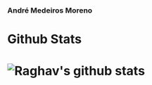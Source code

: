 ### André Medeiros Moreno

<h1>Github Stats<h1>
<p>
<img alt="Raghav's github stats" src="https://github-readme-stats.vercel.app/api?username=andremmoreno&show_icons=true&theme=merko"  > </p>

<!--
**andremmoreno/andremmoreno** is a ✨ _special_ ✨ repository because its `README.md` (this file) appears on your GitHub profile.

Here are some ideas to get you started:

- 🔭 I’m currently working on ...
- 🌱 I’m currently learning ...
- 👯 I’m looking to collaborate on ...
- 🤔 I’m looking for help with ...
- 💬 Ask me about ...
- 📫 How to reach me: ...
- 😄 Pronouns: ...
- ⚡ Fun fact: ...
-->
